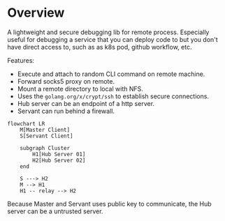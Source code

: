 # Overview

A lightweight and secure debugging lib for remote process.
Especially useful for debugging a service that you can deploy code to but you don't have direct access to,
such as as k8s pod, github workflow, etc.

Features:

- Execute and attach to random CLI command on remote machine.
- Forward socks5 proxy on remote.
- Mount a remote directory to local with NFS.
- Uses the `golang.org/x/crypt/ssh` to establish secure connections.
- Hub server can be an endpoint of a http server.
- Servant can run behind a firewall.

```mermaid
flowchart LR
    M[Master Client]
    S[Servant Client]

    subgraph Cluster
        H1[Hub Server 01]
        H2[Hub Server 02]
    end

    S ---> H2
    M --> H1
    H1 -- relay --> H2
```

Because Master and Servant uses public key to communicate, the Hub server can be a untrusted server.
